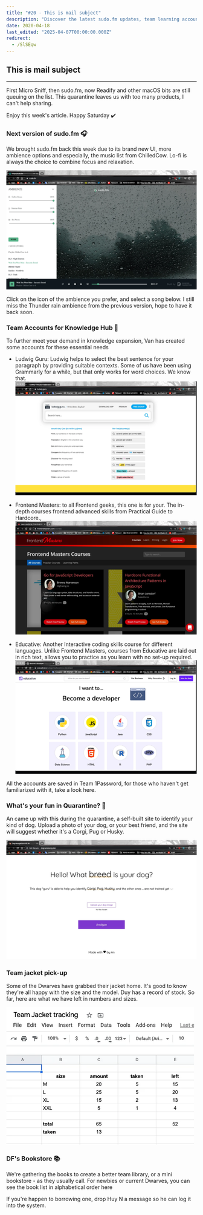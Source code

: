 ```yaml
---
title: "#20 - This is mail subject"
description: "Discover the latest sudo.fm updates, team learning accounts, a fun dog photo site, jacket pickups, and a growing team library in this week's quarantine roundup."
date: 2020-04-18
last_edited: "2025-04-07T00:00:00.000Z"
redirect:
  - /SlSEqw
---
```


## This is mail subject

---

First Micro Sniff, then sudo.fm, now Readify and other macOS bits are still queuing on the list. This quarantine leaves us with too many products, I can't help sharing.

Enjoy this week's article. Happy Saturday ✔️

### Next version of sudo.fm 🎧

We brought sudo.fm back this week due to its brand new UI, more ambience options and especially, the music list from ChilledCow. Lo-fi is always the choice to combine focus and relaxation.

![](assets/notion-image-1744007154817-vlf9o.webp)

Click on the icon of the ambience you prefer, and select a song below. I still miss the Thunder rain ambience from the previous version, hope to have it back soon.

### Team Accounts for Knowledge Hub 👥

To further meet your demand in knowledge expansion, Van has created some accounts for these essential needs

- Ludwig Guru: Ludwig helps to select the best sentence for your paragraph by providing suitable contexts. Some of us have been using Grammarly for a while, but that only works for word choices. We know that.
  ![](assets/notion-image-1744007155490-8wnuk.webp)

- Frontend Masters: to all Frontend geeks, this one is for your. The in-depth courses frontend advanced skills from Practical Guide to Hardcore.,
  ![](assets/notion-image-1744007155645-pw7ki.webp)

- Educative: Another Interactive coding skills course for different languages. Unlike Frontend Masters, courses from Educative are laid out in rich text, allows you to practice as you learn with no set-up required.
  ![](assets/notion-image-1744007155825-is16k.webp)

All the accounts are saved in Team 1Password, for those who haven't get familiarized with it, take a look here.

### What's your fun in Quarantine? 🐶

An came up with this during the quarantine, a self-built site to identify your kind of dog. Upload a photo of your dog, or your best friend, and the site will suggest whether it's a Corgi, Pug or Husky.

![](assets/notion-image-1744007155999-q1vf7.webp)

### Team jacket pick-up

Some of the Dwarves have grabbed their jacket home. It's good to know they're all happy with the size and the model. Duy has a record of stock. So far, here are what we have left in numbers and sizes.

![](assets/notion-image-1744007156154-62i2l.webp)

### DF's Bookstore 📚

We're gathering the books to create a better team library, or a mini bookstore - as they usually call. For newbies or current Dwarves, you can see the book list in alphabetical order here

If you're happen to borrowing one, drop Huy N a message so he can log it into the system.
